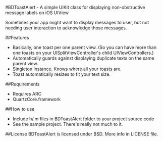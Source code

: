 #BDToastAlert - A simple UIKit class for displaying non-obstructive message labels on iOS UIView 

Sometimes your app might want to display messages to user, but not needing user interaction to acknowledge those messages. 

##Features
- Basically, one toast per one parent view. (So you can have more than one toasts on your UISplitViewController's child  UIViewControllers.)
- Automatically guards against displaying duplicate texts on the same parent view.
- Singleton instance. Knows where all your toasts are.
- Toast automatically resizes to fit your text size.



##Requirements
- Requires ARC
- QuartzCore.framework

##How to use
- Include h/.m files in BDToastAlert folder to your project source code 
- See the sample project. There's really not much to it.


##License
BDToastAlert is licensed under BSD. More info in LICENSE file.